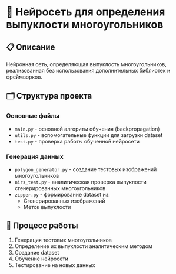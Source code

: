 # 🧠 Нейросеть для определения выпуклости многоугольников

## 📋 Описание
Нейронная сеть, определяющая выпуклость многоугольников, реализованная без использования дополнительных библиотек и фреймворков.

## 🗂 Структура проекта

### Основные файлы
- `main.py` - основной алгоритм обучения (backpropagation)
- `utils.py` - вспомогательные функции для загрузки dataset
- `test.py` - проверка работы обученной нейросети

### Генерация данных
- `polygon_generator.py` - создание тестовых изображений многоугольников
- `nirs_test.py` - аналитическая проверка выпуклости сгенерированных многоугольников
- `zipper.py` - формирование dataset из:
  - Сгенерированных изображений
  - Меток выпуклости

## 🔄 Процесс работы
1. Генерация тестовых многоугольников
2. Определение их выпуклости аналитическим методом
3. Создание dataset
4. Обучение нейросети
5. Тестирование на новых данных
